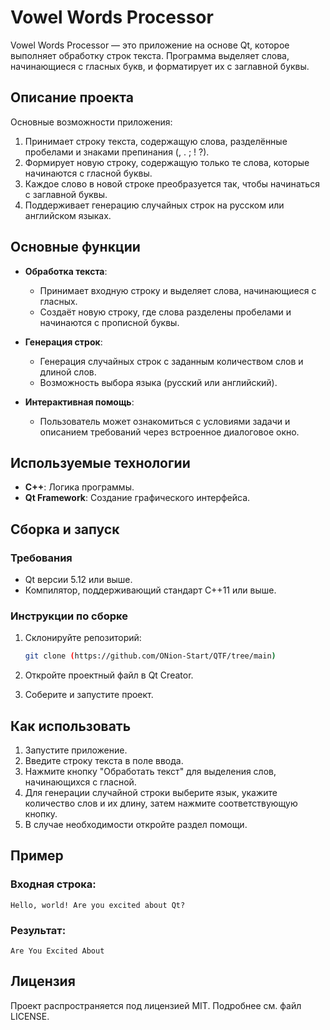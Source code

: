 # Vowel Words Processor

Vowel Words Processor — это приложение на основе Qt, которое выполняет обработку строк текста. Программа выделяет слова, начинающиеся с гласных букв, и форматирует их с заглавной буквы.

## Описание проекта

Основные возможности приложения:

1. Принимает строку текста, содержащую слова, разделённые пробелами и знаками препинания (, . ; ! ?).
2. Формирует новую строку, содержащую только те слова, которые начинаются с гласной буквы.
3. Каждое слово в новой строке преобразуется так, чтобы начинаться с заглавной буквы.
4. Поддерживает генерацию случайных строк на русском или английском языках.

## Основные функции

- **Обработка текста**:
  - Принимает входную строку и выделяет слова, начинающиеся с гласных.
  - Создаёт новую строку, где слова разделены пробелами и начинаются с прописной буквы.

- **Генерация строк**:
  - Генерация случайных строк с заданным количеством слов и длиной слов.
  - Возможность выбора языка (русский или английский).

- **Интерактивная помощь**:
  - Пользователь может ознакомиться с условиями задачи и описанием требований через встроенное диалоговое окно.

## Используемые технологии

- **C++**: Логика программы.
- **Qt Framework**: Создание графического интерфейса.

## Сборка и запуск

### Требования

- Qt версии 5.12 или выше.
- Компилятор, поддерживающий стандарт C++11 или выше.

### Инструкции по сборке

1. Склонируйте репозиторий:
   ```bash
   git clone (https://github.com/ONion-Start/QTF/tree/main)
   ```

2. Откройте проектный файл в Qt Creator.

3. Соберите и запустите проект.

## Как использовать

1. Запустите приложение.
2. Введите строку текста в поле ввода.
3. Нажмите кнопку "Обработать текст" для выделения слов, начинающихся с гласной.
4. Для генерации случайной строки выберите язык, укажите количество слов и их длину, затем нажмите соответствующую кнопку.
5. В случае необходимости откройте раздел помощи.

## Пример

### Входная строка:
```
Hello, world! Are you excited about Qt?
```

### Результат:
```
Are You Excited About
```

## Лицензия

Проект распространяется под лицензией MIT. Подробнее см. файл LICENSE.



